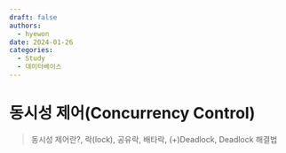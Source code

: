 ```yaml
---
draft: false
authors:
  - hyewon
date: 2024-01-26
categories:
  - Study
  - 데이터베이스
---
```

# 동시성 제어(Concurrency Control)
> 동시성 제어란?,  락(lock), 공유락, 배타락, (+)Deadlock, Deadlock 해결법
<!-- more -->